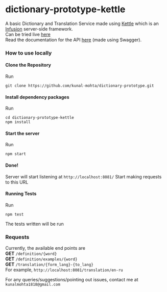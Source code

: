 # dictionary-prototype-kettle

A basic Dictionary and Translation Service made using [Kettle](https://github.com/fluid-project/kettle) which is an [Infusion](https://docs.fluidproject.org/infusion/development/index.html) server-side framework.\
Can be tried live [here](http://139.59.81.132/fluid)\
Read the documentation for the API [here](https://app.swaggerhub.com/apis/kunal4/dictionary-prototype/1.0.0) (made using Swagger).

### How to use locally
#### Clone the Repository
Run
```
git clone https://github.com/kunal-mohta/dictionary-prototype.git
```
#### Install dependency packages
Run
```
cd dictionary-prototype-kettle
npm install
```
#### Start the server
Run
```
npm start
```
#### Done!
Server will start listening at `http://localhost:8081/`
Start making requests to this URL

#### Running Tests
Run
```
npm test
```
The tests written will be run

### Requests
Currently, the available end points are\
**GET** `/definition/{word}`\
**GET** `/definition/examples/{word}`\
**GET** `/translation/{form_lang}-{to_lang}`\
For example, `http://localhost:8081/translation/en-ru`

For any queries/suggestions/pointing out issues, contact me at `kunalmohta1818@gmail.com`
